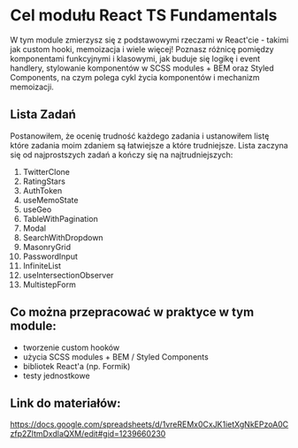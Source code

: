 # Cel modułu React TS Fundamentals

W tym module zmierzysz się z podstawowymi rzeczami w React'cie - takimi jak custom hooki, memoizacja i wiele więcej! Poznasz różnicę pomiędzy komponentami funkcyjnymi i klasowymi, jak buduje się logikę i event handlery, stylowanie komponentów w SCSS modules + BEM oraz Styled Components, na czym polega cykl życia komponentów i mechanizm memoizacji.

## Lista Zadań

Postanowiłem, że ocenię trudność każdego zadania i ustanowiłem listę które zadania moim zdaniem są łatwiejsze a które trudniejsze. Lista zaczyna się od najprostszych zadań a kończy się na najtrudniejszych:

1. TwitterClone
2. RatingStars
3. AuthToken
4. useMemoState
5. useGeo
6. TableWithPagination
7. Modal
8. SearchWithDropdown
9. MasonryGrid
10. PasswordInput
11. InfiniteList
12. useIntersectionObserver
13. MultistepForm

## Co można przepracować w praktyce w tym module:

- tworzenie custom hooków
- użycia SCSS modules + BEM / Styled Components
- bibliotek React'a (np. Formik)
- testy jednostkowe

## Link do materiałów:

https://docs.google.com/spreadsheets/d/1vreREMx0CxJK1ietXgNkEPzoA0Czfp2ZltmDxdlaQXM/edit#gid=1239660230
